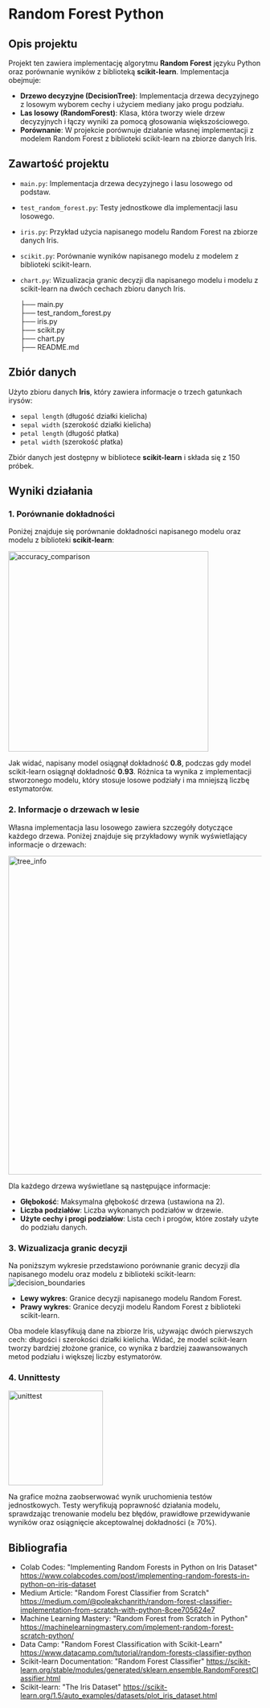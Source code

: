 # Random Forest  Python

## Opis projektu

Projekt ten zawiera implementację algorytmu **Random Forest** języku Python oraz porównanie wyników z biblioteką **scikit-learn**. Implementacja obejmuje:

- **Drzewo decyzyjne (DecisionTree)**: Implementacja drzewa decyzyjnego z losowym wyborem cechy i użyciem mediany jako progu podziału.
- **Las losowy (RandomForest)**: Klasa, która tworzy wiele drzew decyzyjnych i łączy wyniki za pomocą głosowania większościowego.
- **Porównanie**: W projekcie porównuje działanie własnej implementacji z modelem Random Forest z biblioteki scikit-learn na zbiorze danych Iris.

## Zawartość projektu

- `main.py`: Implementacja drzewa decyzyjnego i lasu losowego od podstaw.
- `test_random_forest.py`: Testy jednostkowe dla implementacji lasu losowego.
- `iris.py`: Przykład użycia napisanego modelu Random Forest na zbiorze danych Iris.
- `scikit.py`: Porównanie wyników napisanego modelu z modelem z biblioteki scikit-learn.
- `chart.py`: Wizualizacja granic decyzji dla napisanego modelu i modelu z scikit-learn na dwóch cechach zbioru danych Iris.

  ├── main.py                
├── test_random_forest.py  
├── iris.py                
├── scikit.py              
├── chart.py               
├── README.md              


## Zbiór danych

Użyto zbioru danych **Iris**, który zawiera informacje o trzech gatunkach irysów:
- `sepal length` (długość działki kielicha)
- `sepal width` (szerokość działki kielicha)
- `petal length` (długość płatka)
- `petal width` (szerokość płatka)

Zbiór danych jest dostępny w bibliotece **scikit-learn** i składa się z 150 próbek.

## Wyniki działania

### 1. Porównanie dokładności

Poniżej znajduje się porównanie dokładności napisanego modelu oraz modelu z biblioteki **scikit-learn**:

<img width="398" alt="accuracy_comparison" src="https://github.com/user-attachments/assets/52958682-70e6-4854-a378-040eae14e0ae">


Jak widać, napisany model osiągnął dokładność **0.8**, podczas gdy model scikit-learn osiągnął dokładność **0.93**. Różnica ta wynika z implementacji stworzonego modelu, który stosuje losowe podziały i ma mniejszą liczbę estymatorów.

### 2. Informacje o drzewach w lesie

Własna implementacja lasu losowego zawiera szczegóły dotyczące każdego drzewa. Poniżej znajduje się przykładowy wynik wyświetlający informacje o drzewach:

<img width="633" alt="tree_info" src="https://github.com/user-attachments/assets/cba50aa1-375e-4f7e-a8a2-876eebe7be91">


Dla każdego drzewa wyświetlane są następujące informacje:
- **Głębokość**: Maksymalna głębokość drzewa (ustawiona na 2).
- **Liczba podziałów**: Liczba wykonanych podziałów w drzewie.
- **Użyte cechy i progi podziałów**: Lista cech i progów, które zostały użyte do podziału danych.

### 3. Wizualizacja granic decyzji

Na poniższym wykresie przedstawiono porównanie granic decyzji dla napisanego modelu oraz modelu z biblioteki scikit-learn:
![decision_boundaries](https://github.com/user-attachments/assets/48eb2096-d009-472b-b900-f96a6ab02d3c)

- **Lewy wykres**: Granice decyzji napisanego modelu Random Forest.
- **Prawy wykres**: Granice decyzji modelu Random Forest z biblioteki scikit-learn.

Oba modele klasyfikują dane na zbiorze Iris, używając dwóch pierwszych cech: długości i szerokości działki kielicha. Widać, że model scikit-learn tworzy bardziej złożone granice, co wynika z bardziej zaawansowanych metod podziału i większej liczby estymatorów.



### 4. Unnittesty
<img width="188" alt="unittest" src="https://github.com/user-attachments/assets/b5e839f5-cacf-40e8-b172-29865015bf0b">

Na grafice można zaobserwować wynik uruchomienia testów jednostkowych. Testy weryfikują poprawność działania modelu, sprawdzając trenowanie modelu bez błędów, prawidłowe przewidywanie wyników oraz osiągnięcie akceptowalnej dokładności (≥ 70%).


## Bibliografia
- Colab Codes: "Implementing Random Forests in Python on Iris Dataset"
https://www.colabcodes.com/post/implementing-random-forests-in-python-on-iris-dataset
- Medium Article: "Random Forest Classifier from Scratch"
https://medium.com/@poleakchanrith/random-forest-classifier-implementation-from-scratch-with-python-8cee705624e7
- Machine Learning Mastery: "Random Forest from Scratch in Python" 
https://machinelearningmastery.com/implement-random-forest-scratch-python/
- Data Camp: "Random Forest Classification with Scikit-Learn"
https://www.datacamp.com/tutorial/random-forests-classifier-python
- Scikit-learn Documentation: "Random Forest Classifier"
https://scikit-learn.org/stable/modules/generated/sklearn.ensemble.RandomForestClassifier.html
- Scikit-learn: "The Iris Dataset"
https://scikit-learn.org/1.5/auto_examples/datasets/plot_iris_dataset.html

